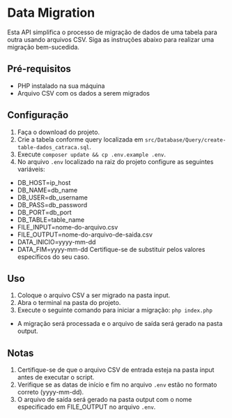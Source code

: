 # Data Migration
Esta API simplifica o processo de migração de dados de uma tabela para outra usando arquivos CSV. Siga as instruções abaixo para realizar uma migração bem-sucedida.

## Pré-requisitos
* PHP instalado na sua máquina
* Arquivo CSV com os dados a serem migrados

## Configuração
1. Faça o download do projeto.
2. Crie a tabela conforme query localizada em `src/Database/Query/create-table-dados_catraca.sql`.
3. Execute `composer update && cp .env.example .env`.
4. No arquivo `.env` localizado na raiz do projeto configure as seguintes variáveis:
* DB_HOST=ip_host
* DB_NAME=db_name
* DB_USER=db_username
* DB_PASS=db_password
* DB_PORT=db_port
* DB_TABLE=table_name
* FILE_INPUT=nome-do-arquivo.csv
* FILE_OUTPUT=nome-do-arquivo-de-saida.csv
* DATA_INICIO=yyyy-mm-dd
* DATA_FIM=yyyy-mm-dd
  Certifique-se de substituir pelos valores específicos do seu caso.
## Uso
1. Coloque o arquivo CSV a ser migrado na pasta input.
2. Abra o terminal na pasta do projeto.
3. Execute o seguinte comando para iniciar a migração:
   `php index.php`
* A migração será processada e o arquivo de saída será gerado na pasta output.

## Notas
1. Certifique-se de que o arquivo CSV de entrada esteja na pasta input antes de executar o script.
2. Verifique se as datas de início e fim no arquivo `.env` estão no formato correto (yyyy-mm-dd).
3. O arquivo de saída será gerado na pasta output com o nome especificado em FILE_OUTPUT no arquivo `.env`.